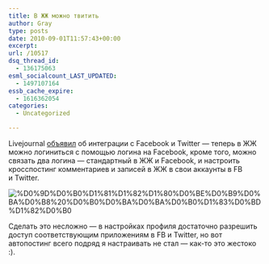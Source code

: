 ```yaml
---
title: В ЖЖ можно твитить
author: Gray
type: posts
date: 2010-09-01T11:57:43+00:00
excerpt:
url: /10517
dsq_thread_id:
  - 136175063
esml_socialcount_LAST_UPDATED:
  - 1497107164
essb_cache_expire:
  - 1616362054
categories:
  - Uncategorized

---
```








Livejournal <a href="http://www.livejournal.ru/themes/id/21640" target="_blank">объявил</a> об&nbsp;интеграции с&nbsp;Facebook и&nbsp;Twitter&nbsp;&mdash; теперь в&nbsp;ЖЖ можно логиниться с&nbsp;помощью логина на&nbsp;Facebook, кроме того, можно связать два логина&nbsp;&mdash; стандартный в&nbsp;ЖЖ и&nbsp;Facebook, и&nbsp;настроить кросспостинг комментариев и&nbsp;записей в&nbsp;ЖЖ в&nbsp;свои аккаунты в&nbsp;FB и&nbsp;Twitter.

<img src="https://i2.wp.com/forumimg.net/blog//%D0%9D%D0%B0%D1%81%D1%82%D1%80%D0%BE%D0%B9%D0%BA%D0%B8_%D0%B0%D0%BA%D0%BA%D0%B0%D1%83%D0%BD%D1%82%D0%B0-20100901-155430.png?w=740" alt="%D0%9D%D0%B0%D1%81%D1%82%D1%80%D0%BE%D0%B9%D0%BA%D0%B8%20%D0%B0%D0%BA%D0%BA%D0%B0%D1%83%D0%BD%D1%82%D0%B0" data-recalc-dims="1" /> 

Сделать это несложно&nbsp;&mdash; в&nbsp;настройках профиля достаточно разрешить доступ соответствующим приложениям в&nbsp;FB и&nbsp;Twitter, но&nbsp;вот автопостинг всего подряд я&nbsp;настраивать не&nbsp;стал&nbsp;&mdash; как-то это жестоко :).